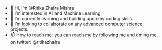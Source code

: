 - 👋 Hi, I’m @Ritika Zhaira Mishra
- 👀 I’m interested in AI and Machine Learning
- 🌱 I’m currently learning and building upon my coding skills.
- 💞️ I’m looking to collaborate on any advanced computer science projects. 
- 📫 How to reach me: you can reach me by following me and dming me on twitter: @ritikazhaira

<!---
ritikazhaira/ritikazhaira is a ✨ special ✨ repository because its `README.md` (this file) appears on your GitHub profile.
You can click the Preview link to take a look at your changes.
--->
